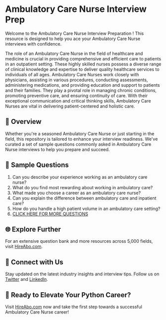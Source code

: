 # Ambulatory Care Nurse Interview Prep

Welcome to the Ambulatory Care Nurse Interview Preparation ! This resource is designed to help you ace your Ambulatory Care Nurse interviews with confidence.

The role of an Ambulatory Care Nurse in the field of healthcare and medicine is crucial in providing comprehensive and efficient care to patients in an outpatient setting. These highly skilled nurses possess a diverse range of clinical knowledge and expertise to deliver quality healthcare services to individuals of all ages. Ambulatory Care Nurses work closely with physicians, assisting in various procedures, conducting assessments, administering medications, and providing education and support to patients and their families. They play a pivotal role in managing chronic conditions, promoting preventive care, and ensuring continuity of care. With their exceptional communication and critical thinking skills, Ambulatory Care Nurses are vital in delivering patient-centered and holistic care.

## 🚀 Overview

Whether you're a seasoned Ambulatory Care Nurse or just starting in the field, this repository is tailored to enhance your interview readiness. We've curated a set of sample questions commonly asked in Ambulatory Care Nurse interviews to help you prepare and succeed.

## 📝 Sample Questions

1. Can you describe your experience working as an ambulatory care nurse?
2. What do you find most rewarding about working in ambulatory care?
3. What made you choose a career as an ambulatory care nurse?
4. Can you explain the difference between ambulatory care and inpatient care?
5. How do you handle a high patient volume in an ambulatory care setting?
6. [CLICK HERE FOR MORE QUESTIONS](https://hireabo.com/job/2_0_22/Ambulatory%20Care%20Nurse)

## 🌐 Explore Further

For an extensive question bank and more resources across 5,000 fields, visit [HireAbo.com](https://www.hireabo.com).

## 📱 Connect with Us

Stay updated on the latest industry insights and interview tips. Follow us on [Twitter](https://twitter.com/hireabo) and [LinkedIn](https://www.linkedin.com/in/hire-abo-3609972a8/).

## 🚀 Ready to Elevate Your Python Career?

Visit [HireAbo.com](https://www.hireabo.com) now and take the first step towards a successful Ambulatory Care Nurse career!